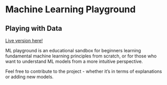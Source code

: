 # Machine Learning Playground

## Playing with Data
[Live version here!]()

ML playground is an educational sandbox for beginners learning fundamental machine learning principles from scratch, or for those who want to understand ML models from a more intuitive perspective.

Feel free to contribute to the project - whether it’s in terms of explanations or adding new models. 
